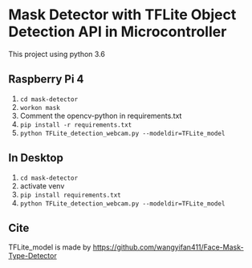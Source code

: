 # Mask Detector with TFLite Object Detection API in Microcontroller

This project using python 3.6

## Raspberry Pi 4

1. `cd mask-detector`
2. `workon mask`
3. Comment the opencv-python in requirements.txt
4. `pip install -r requirements.txt`
5. `python TFLite_detection_webcam.py --modeldir=TFLite_model`

## In Desktop

1. `cd mask-detector`
2. activate venv
3. `pip install requirements.txt`
4. `python TFLite_detection_webcam.py --modeldir=TFLite_model`

## Cite

TFLite_model is made by https://github.com/wangyifan411/Face-Mask-Type-Detector
